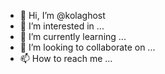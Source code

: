 - 👋 Hi, I’m @kolaghost
- 👀 I’m interested in ...
- 🌱 I’m currently learning ...
- 💞️ I’m looking to collaborate on ...
- 📫 How to reach me ...

<!---
kolaghost/kolaghost is a ✨ special ✨ repository because its `README.md` (this file) appears on your GitHub profile.
You can click the Preview link to take a look at your changes.
--->
